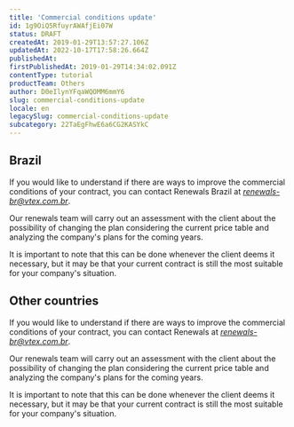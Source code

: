 ```yaml
---
title: 'Commercial conditions update'
id: 1g9OiQ5RfuyrAWAfjEi07W
status: DRAFT
createdAt: 2019-01-29T13:57:27.106Z
updatedAt: 2022-10-17T17:58:26.664Z
publishedAt: 
firstPublishedAt: 2019-01-29T14:34:02.091Z
contentType: tutorial
productTeam: Others
author: D0eIlynYFqaWQOMM6mmY6
slug: commercial-conditions-update
locale: en
legacySlug: commercial-conditions-update
subcategory: 22TaEgFhwE6a6CG2KASYkC
---
```


## Brazil

If you would like to understand if there are ways to improve the commercial conditions of your contract, you can contact Renewals Brazil at *renewals-br@vtex.com.br*.

Our renewals team will carry out an assessment with the client about the possibility of changing the plan considering the current price table and analyzing the company's plans for the coming years.

It is important to note that this can be done whenever the client deems it necessary, but it may be that your current contract is still the most suitable for your company's situation.

## Other countries

If you would like to understand if there are ways to improve the commercial conditions of your contract, you can contact Renewals at *renewals-br@vtex.com.br*.

Our renewals team will carry out an assessment with the client about the possibility of changing the plan considering the current price table and analyzing the company's plans for the coming years.

It is important to note that this can be done whenever the client deems it necessary, but it may be that your current contract is still the most suitable for your company's situation.

